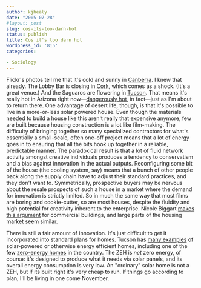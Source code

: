 ```yaml
---
author: kjhealy
date: "2005-07-28"
#layout: post
slug: cos-its-too-darn-hot
status: publish
title: Cos it's too darn hot
wordpress_id: '815'
categories:

- Sociology
---
```


Flickr's photos tell me that it's cold and sunny in [Canberra](http://www.flickr.com/photos/1arc/28680138/). I knew that already. The Lobby Bar is closing in [Cork](http://www.flickr.com/photos/docaoimh/28704801/), which comes as a shock. (It's a great venue.) And the Saguaros are flowering in [Tucson](http://www.flickr.com/photos/notna/28514213/). That means it's really hot in Arizona right now—[dangerously hot](http://news.bbc.co.uk/2/hi/americas/4723233.stm), in fact—just as I'm about to return there. One advantage of desert life, though, is that it's possible to live in a more-or-less solar powered house. Even though the materials needed to build a house like this aren't really that expensive anymore, few are built because housing construction is a lot like film-making. The difficulty of bringing together so many specialized contractors for what's essentially a small-scale, often one-off project means that a lot of energy goes in to ensuring that all the bits hook up together in a reliable, predictable manner. The paradoxical result is that a lot of fluid network activity amongst creative individuals produces a tendency to conservatism and a bias against innovation in the actual outputs. Reconfiguring some bit of the house (the cooling system, say) means that a bunch of other people back along the supply chain have to adjust their standard practices, and they don't want to. Symmetrically, prospective buyers may be nervous about the resale prospects of such a house in a market where the demand for innovation is strictly limited. So in much the same way that most films are boring and cookie-cutter, so are most houses, despite the fluidity and high potential for creativity inherent to the enterprise. Nicole Biggart [makes this argument](http://ciee.ucop.edu/docs/market_struc.pdf) for commercial buildings, and large parts of the housing market seem similar.

There is still a fair amount of innovation. It's just difficult to get it incorporated into standard plans for homes. Tucson has [many examples](http://www.solarinstitute.org/innovative_home_tour/index.html) of solar-powered or otherwise energy efficient homes, including one of the few [zero-energy homes](http://www.toolbase.org/tertiaryT.asp?TrackID=&DocumentID=3688&CategoryID=69) in the country. The ZEH is *net* zero energy, of course: it's designed to produce what it needs via solar panels, and its overall energy consumption is very low. An "ordinary" solar home is not a ZEH, but if its built right it's very cheap to run. If things go according to plan, I'll be living in one come November.
